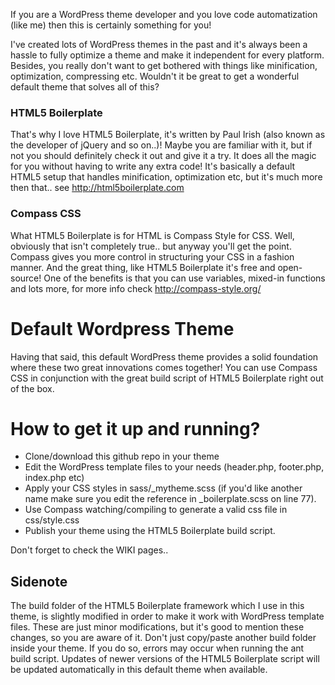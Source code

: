 If you are a WordPress theme developer and you love code automatization (like me) then this is certainly something for you!  

I've created lots of WordPress themes in the past and it's always been a hassle to fully optimize a theme and make it independent for every platform. Besides, you really don't want to get bothered with things like minification, optimization, compressing etc. Wouldn't it be great to get a wonderful default theme that solves all of this? 

### HTML5 Boilerplate
That's why I love HTML5 Boilerplate, it's written by Paul Irish (also known as the developer of jQuery and so on..)! Maybe you are familiar with it, but if not you should definitely check it out and give it a try. It does all the magic for you without having to write any extra code! It's basically a default HTML5 setup that handles minification, optimization etc, but it's much more then that.. see http://html5boilerplate.com

### Compass CSS
What HTML5 Boilerplate is for HTML is Compass Style for CSS. Well, obviously that isn't completely true.. but anyway you'll get the point. Compass gives you more control in structuring your CSS in a fashion manner. And the great thing, like HTML5 Boilerplate it's free and open-source! One of the benefits is that you can use variables, mixed-in functions and lots more, for more info check http://compass-style.org/  

# Default Wordpress Theme  
Having that said, this default WordPress theme provides a solid foundation where these two great innovations comes together! You can use Compass CSS in conjunction with the great build script of HTML5 Boilerplate right out of the box.


# How to get it up and running?
+ Clone/download this github repo in your theme
+ Edit the WordPress template files to your needs (header.php, footer.php, index.php etc)
+ Apply your CSS styles in sass/_mytheme.scss (if you'd like another name make sure you edit the reference in _boilerplate.scss on line 77).
+ Use Compass watching/compiling to generate a valid css file in css/style.css
+ Publish your theme using the HTML5 Boilerplate build script.

Don't forget to check the WIKI pages..

## Sidenote
The build folder of the HTML5 Boilerplate framework which I use in this theme, is slightly modified in order to make it work with WordPress template files. These are just minor modifications, but it's good to mention these changes, so you are aware of it. Don't just copy/paste another build folder inside your theme. If you do so, errors may occur when running the ant build script. Updates of newer versions of the HTML5 Boilerplate script will be updated automatically in this default theme when available.